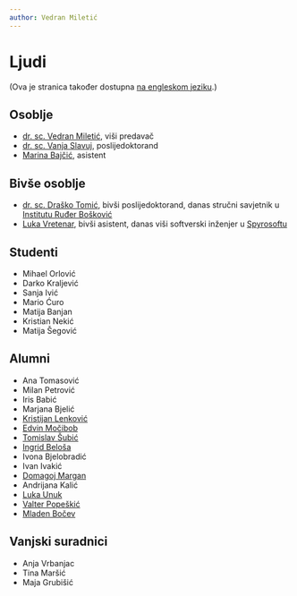```yaml
---
author: Vedran Miletić
---
```


# Ljudi

(Ova je stranica također dostupna [na engleskom jeziku](../en/people.md).)

## Osoblje

- [dr. sc. Vedran Miletić](https://vedran.miletic.net/), viši predavač
- [dr. sc. Vanja Slavuj](https://portal.uniri.hr/Portfelj/1474), poslijedoktorand
- [Marina Bajčić](https://portal.uniri.hr/Portfelj/2528), asistent

## Bivše osoblje

- [dr. sc. Draško Tomić](https://portal.uniri.hr/Portfelj/2686), bivši poslijedoktorand, danas stručni savjetnik u [Institutu Ruđer Bošković](https://www.irb.hr/O-IRB-u/Ljudi/Drasko-Tomic)
- [Luka Vretenar](https://luka.vretenar.pro/), bivši asistent, danas viši softverski inženjer u [Spyrosoftu](https://spyro-soft.com/)

## Studenti

- Mihael Orlović
- Darko Kraljević
- Sanja Ivić
- Mario Ćuro
- Matija Banjan
- Kristian Nekić
- Matija Šegović

## Alumni

- Ana Tomasović
- Milan Petrović
- Iris Babić
- Marjana Bjelić
- [Kristijan Lenković](http://kristijan.lenkovic.com/)
- [Edvin Močibob](https://edvin.me/)
- [Tomislav Šubić](https://tsubic.info/)
- [Ingrid Beloša](https://www.routerfreak.com/author/ingrid/)
- Ivona Bjelobradić
- Ivan Ivakić
- [Domagoj Margan](https://domargan.net/)
- Andrijana Kalić
- [Luka Unuk](http://luka8088.com/)
- [Valter Popeškić](https://howdoesinternetwork.com/)
- [Mladen Bočev](http://mladenbocev.com/)

## Vanjski suradnici

- Anja Vrbanjac
- Tina Maršić
- Maja Grubišić

